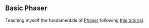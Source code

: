 ## Basic Phaser

Teaching myself the fundamentals of [Phaser](http://phaser.io/) following [this tutorial](https://github.com/mikaturunen/TUTORIAL-game-on-phaser).
